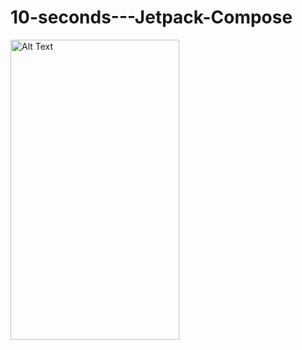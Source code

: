 ﻿# 10-seconds---Jetpack-Compose
<img src="https://github.com/fedorov-andrii-andriiovych/10SecondsChallenge-Compose/assets/120781663/c775c06c-6e02-44b1-a9dd-57e0cb7eeae2" alt="Alt Text" width="270" height="480">

